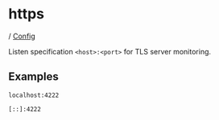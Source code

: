 # https

/ [Config](..) 

Listen specification `<host>:<port>` for TLS server monitoring.

## Examples

```
localhost:4222
```
```
[::]:4222
```

